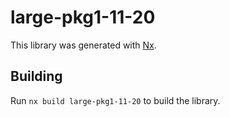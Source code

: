 # large-pkg1-11-20

This library was generated with [Nx](https://nx.dev).

## Building

Run `nx build large-pkg1-11-20` to build the library.
